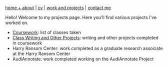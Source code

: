 [home + about](index.md)  |     [cv](cv.md)    |    [work and projects](projects.md)   |    [contact me](contact.md)


Hello! Welcome to my projects page. Here you'll find various projects I've worked on.

* [Coursework](coursework.html): list of classes taken
* [Class Writing and Other Projects](writingandprojects.html): writing and other projects completed in coursework
* Harry Ransom Center: work completed as a graduate research associate at the Harry Ransom Center
* AudiAnnotate: work completed working on the AudiAnnotate Project

